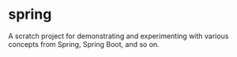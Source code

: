 # spring

A scratch project for demonstrating and experimenting with various concepts from Spring, Spring Boot, and so on.